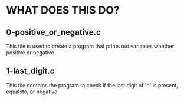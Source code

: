 # WHAT DOES THIS DO?

## 0-positive_or_negative.c
This file is used to create a program that prints out variables whether positive or negative

## 1-last_digit.c
This file contains the program to check if the last digit of 'n' is present, equalsto, or negative
